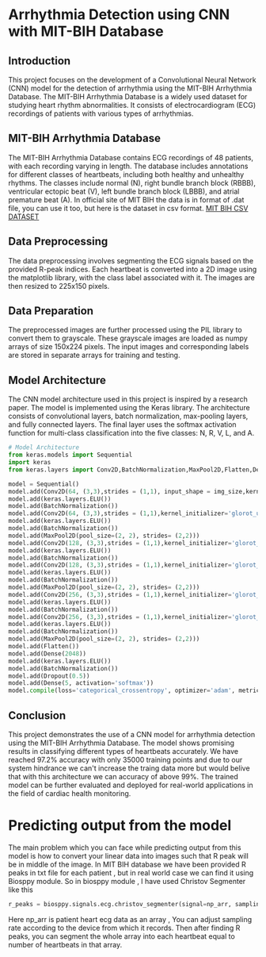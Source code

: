 # Arrhythmia Detection using CNN with MIT-BIH Database

## Introduction
This project focuses on the development of a Convolutional Neural Network (CNN) model for the detection of arrhythmia using the MIT-BIH Arrhythmia Database. The MIT-BIH Arrhythmia Database is a widely used dataset for studying heart rhythm abnormalities. It consists of electrocardiogram (ECG) recordings of patients with various types of arrhythmias.

## MIT-BIH Arrhythmia Database
The MIT-BIH Arrhythmia Database contains ECG recordings of 48 patients, with each recording varying in length. The database includes annotations for different classes of heartbeats, including both healthy and unhealthy rhythms. The classes include normal (N), right bundle branch block (RBBB), ventricular ectopic beat (V), left bundle branch block (LBBB), and atrial premature beat (A). In official site of MIT BIH the data is in format of .dat file, you can use it too, but here is the dataset in csv format. [MIT BIH CSV DATASET](https://www.kaggle.com/datasets/taejoongyoon/mitbit-arrhythmia-database)

## Data Preprocessing
The data preprocessing involves segmenting the ECG signals based on the provided R-peak indices. Each heartbeat is converted into a 2D image using the matplotlib library, with the class label associated with it. The images are then resized to 225x150 pixels.

## Data Preparation
The preprocessed images are further processed using the PIL library to convert them to grayscale. These grayscale images are loaded as numpy arrays of size 150x224 pixels. The input images and corresponding labels are stored in separate arrays for training and testing.

## Model Architecture
The CNN model architecture used in this project is inspired by a research paper. The model is implemented using the Keras library. The architecture consists of convolutional layers, batch normalization, max-pooling layers, and fully connected layers. The final layer uses the softmax activation function for multi-class classification into the five classes: N, R, V, L, and A.

```python
# Model Architecture
from keras.models import Sequential
import keras
from keras.layers import Conv2D,BatchNormalization,MaxPool2D,Flatten,Dense,Dropout

model = Sequential()
model.add(Conv2D(64, (3,3),strides = (1,1), input_shape = img_size,kernel_initializer='glorot_uniform'))
model.add(keras.layers.ELU())
model.add(BatchNormalization())
model.add(Conv2D(64, (3,3),strides = (1,1),kernel_initializer='glorot_uniform'))
model.add(keras.layers.ELU())
model.add(BatchNormalization())
model.add(MaxPool2D(pool_size=(2, 2), strides= (2,2)))
model.add(Conv2D(128, (3,3),strides = (1,1),kernel_initializer='glorot_uniform'))
model.add(keras.layers.ELU())
model.add(BatchNormalization())
model.add(Conv2D(128, (3,3),strides = (1,1),kernel_initializer='glorot_uniform'))
model.add(keras.layers.ELU())
model.add(BatchNormalization())
model.add(MaxPool2D(pool_size=(2, 2), strides= (2,2)))
model.add(Conv2D(256, (3,3),strides = (1,1),kernel_initializer='glorot_uniform'))
model.add(keras.layers.ELU())
model.add(BatchNormalization())
model.add(Conv2D(256, (3,3),strides = (1,1),kernel_initializer='glorot_uniform'))
model.add(keras.layers.ELU())
model.add(BatchNormalization())
model.add(MaxPool2D(pool_size=(2, 2), strides= (2,2)))
model.add(Flatten())
model.add(Dense(2048))
model.add(keras.layers.ELU())
model.add(BatchNormalization())
model.add(Dropout(0.5))
model.add(Dense(5, activation='softmax'))
model.compile(loss='categorical_crossentropy', optimizer='adam', metrics=['accuracy'])
```


## Conclusion
This project demonstrates the use of a CNN model for arrhythmia detection using the MIT-BIH Arrhythmia Database. The model shows promising results in classifying different types of heartbeats accurately. We have reached 97.2% accuracy with only 35000 training points and due to our system hindrance we can't increase the traing data more but would belive that with this architecture we can accuracy of above 99%. The trained model can be further evaluated and deployed for real-world applications in the field of cardiac health monitoring. 

# Predicting output from the model
The main problem which you can face while predicting output from this model is how to convert your linear data into images such that R peak will be in middle of the image. In MIT BIH database we have been provided R peaks in txt file for each patient , but in real world case we can find it using Biosppy module. So in biosppy module , I have used Christov Segmenter like this 

```python
r_peaks = biosppy.signals.ecg.christov_segmenter(signal=np_arr, sampling_rate=200.0)[0]
```
Here np_arr is patient heart ecg data as an array , You can adjust sampling rate according to the device from which it records. Then after finding R peaks, you can segment the whole array into each heartbeat equal to number of heartbeats in that array.
